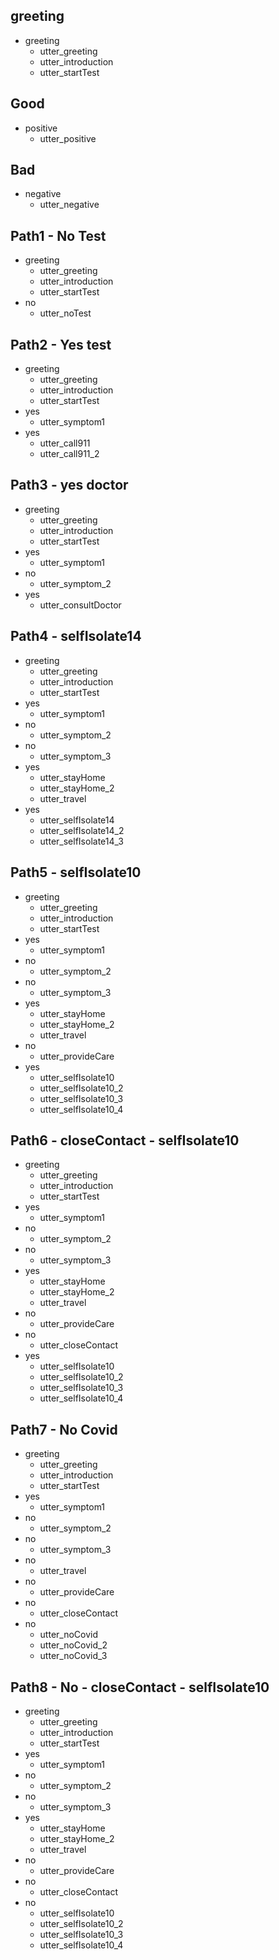 ## greeting
* greeting
  - utter_greeting
  - utter_introduction
  - utter_startTest

## Good
* positive
  - utter_positive

## Bad
* negative
  - utter_negative

## Path1 - No Test

* greeting
  - utter_greeting
  - utter_introduction
  - utter_startTest
* no
  - utter_noTest

## Path2 - Yes test
* greeting
  - utter_greeting
  - utter_introduction
  - utter_startTest
* yes
  - utter_symptom1
* yes
  - utter_call911
  - utter_call911_2

## Path3 - yes doctor
* greeting
  - utter_greeting
  - utter_introduction
  - utter_startTest
* yes
  - utter_symptom1
* no
  - utter_symptom_2
* yes
  - utter_consultDoctor

## Path4 - selfIsolate14
* greeting
  - utter_greeting
  - utter_introduction
  - utter_startTest
* yes
  - utter_symptom1
* no
  - utter_symptom_2
* no
  - utter_symptom_3
* yes 
  - utter_stayHome
  - utter_stayHome_2
  - utter_travel
* yes 
  - utter_selfIsolate14
  - utter_selfIsolate14_2
  - utter_selfIsolate14_3

## Path5 - selfIsolate10
* greeting
  - utter_greeting
  - utter_introduction
  - utter_startTest
* yes
  - utter_symptom1
* no
  - utter_symptom_2
* no
  - utter_symptom_3
* yes 
  - utter_stayHome
  - utter_stayHome_2
  - utter_travel
* no
  - utter_provideCare
* yes
  - utter_selfIsolate10
  - utter_selfIsolate10_2
  - utter_selfIsolate10_3
  - utter_selfIsolate10_4

## Path6 - closeContact - selfIsolate10
* greeting
  - utter_greeting
  - utter_introduction
  - utter_startTest
* yes
  - utter_symptom1
* no
  - utter_symptom_2
* no
  - utter_symptom_3
* yes 
  - utter_stayHome
  - utter_stayHome_2
  - utter_travel
* no
  - utter_provideCare
* no 
  - utter_closeContact
* yes
  - utter_selfIsolate10
  - utter_selfIsolate10_2
  - utter_selfIsolate10_3
  - utter_selfIsolate10_4

## Path7 - No Covid 
* greeting
  - utter_greeting
  - utter_introduction
  - utter_startTest
* yes
  - utter_symptom1
* no
  - utter_symptom_2
* no
  - utter_symptom_3
* no
  - utter_travel
* no
  - utter_provideCare
* no
  - utter_closeContact
* no 
  - utter_noCovid
  - utter_noCovid_2
  - utter_noCovid_3

## Path8 - No - closeContact - selfIsolate10
* greeting
  - utter_greeting
  - utter_introduction
  - utter_startTest
* yes
  - utter_symptom1
* no
  - utter_symptom_2
* no
  - utter_symptom_3
* yes 
  - utter_stayHome
  - utter_stayHome_2
  - utter_travel
* no
  - utter_provideCare
 * no 
   - utter_closeContact
 * no
   - utter_selfIsolate10
   - utter_selfIsolate10_2
   - utter_selfIsolate10_3
   - utter_selfIsolate10_4
